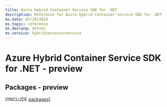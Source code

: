```yaml
---
title: Azure Hybrid Container Service SDK for .NET
description: Reference for Azure Hybrid Container Service SDK for .NET
ms.date: 07/29/2024
ms.topic: reference
ms.devlang: dotnet
ms.service: hybridcontainerservice
---
```

# Azure Hybrid Container Service SDK for .NET - preview
## Packages - preview
[!INCLUDE [packages](hybrid-container-service-index.md)]